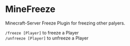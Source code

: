 # MineFreeze
Minecraft-Server Freeze Plugin for freezing other palyers. 

`/freeze [Player]` to freeze a Player  
`/unfreeze [Player]` to unfreeze a Player

